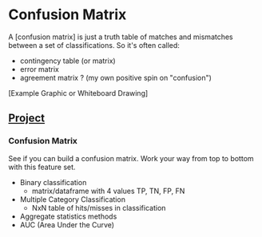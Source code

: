 # Confusion Matrix

A [confusion matrix] is just a truth table of matches and mismatches between a set of classifications. So it's often called:

-  contingency table (or matrix)
-  error matrix
-  agreement matrix ? (my own positive spin on "confusion")

[Example Graphic or Whiteboard Drawing]

## [Project](../../huml/day2/)

### Confusion Matrix

See if you can build a confusion matrix.
Work your way from top to bottom with this feature set.

- Binary classification
  - matrix/dataframe with 4 values TP, TN, FP, FN
- Multiple Category Classification
  - NxN table of hits/misses in classification
- Aggregate statistics methods
- AUC (Area Under the Curve)

